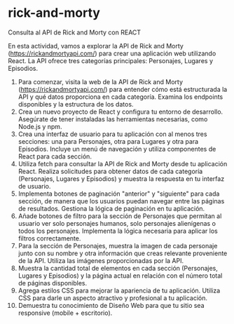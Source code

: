 # rick-and-morty
Consulta al API de Rick and Morty con REACT

En esta actividad, vamos a explorar la API de Rick and Morty (https://rickandmortyapi.com/) para crear una aplicación web utilizando React. La API ofrece tres categorías principales: Personajes, Lugares y Episodios.
1. Para comenzar, visita la web de la API de Rick and Morty (https://rickandmortyapi.com/) para entender cómo está estructurada la API y qué datos proporciona en cada categoría. Examina los endpoints disponibles y la estructura de los datos.
2. Crea un nuevo proyecto de React y configura tu entorno de desarrollo. Asegúrate de tener instaladas las herramientas necesarias, como Node.js y npm.
3. Crea una interfaz de usuario para tu aplicación con al menos tres secciones: una para Personajes, otra para Lugares y otra para Episodios. Incluye un menú de navegación y utiliza componentes de React para cada sección.
4. Utiliza fetch para consultar la API de Rick and Morty desde tu aplicación React. Realiza solicitudes para obtener datos de cada categoría (Personajes, Lugares y Episodios) y muestra la respuesta en tu interfaz de usuario.
5. Implementa botones de paginación "anterior" y "siguiente" para cada sección, de manera que los usuarios puedan navegar entre las páginas de resultados. Gestiona la lógica de paginación en tu aplicación.
6. Añade botones de filtro para la sección de Personajes que permitan al usuario ver solo personajes humanos, solo personajes alienígenas o todos los personajes. Implementa la lógica necesaria para aplicar los filtros correctamente.
7. Para la sección de Personajes, muestra la imagen de cada personaje junto con su nombre y otra información que creas relevante proveniente de la API. Utiliza las imágenes proporcionadas por la API.
8. Muestra la cantidad total de elementos en cada sección (Personajes, Lugares y Episodios) y la página actual en relación con el número total de páginas disponibles.
9. Agrega estilos CSS para mejorar la apariencia de tu aplicación. Utiliza CSS para darle un aspecto atractivo y profesional a tu aplicación.
10. Demuestra tu conocimiento de Diseño Web para que tu sitio sea responsive (mobile + escritorio).